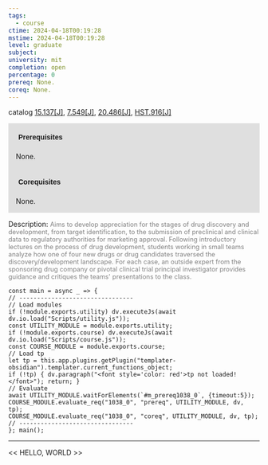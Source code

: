 ```yaml
---
tags:
  - course
ctime: 2024-04-18T00:19:28
mstime: 2024-04-18T00:19:28
level: graduate
subject: 
university: mit
completion: open
percentage: 0
prereq: None.
coreq: None.
---
```


catalog [15.137[J]](http://student.mit.edu/catalog/m15a.html#15.137), [7.549[J]](http://student.mit.edu/catalog/m7a.html#7.549), [20.486[J]](http://student.mit.edu/catalog/m20a.html#20.486), [HST.916[J]](http://student.mit.edu/catalog/mHSTb.html#HST.916)

<span style="display: block; padding: 15px; background-color: rgb(100, 100, 100, 0.2);"><font id="m_prereq1038_0" style="display: block; font-family: Arial, sans-serif; font-weight: bold; padding: 5px">Prerequisites</font><br><span id="prereq1038_0">None.</span></span>
<span style="display: block; padding: 15px; background-color: rgb(100, 100, 100, 0.2);"><font id="m_coreq1038_0" style="display: block; font-family: Arial, sans-serif; font-weight: bold; padding: 5px">Corequisites</font><br><span id="coreq1038_0">None.</span></span>

<font style="">Description:</font>
<font style="color: grey; font-size: 0.8rem;">Aims to develop appreciation for the stages of drug discovery and development, from target identification, to the submission of preclinical and clinical data to regulatory authorities for marketing approval. Following introductory lectures on the process of drug development, students working in small teams analyze how one of four new drugs or drug candidates traversed the discovery/development landscape. For each case, an outside expert from the sponsoring drug company or pivotal clinical trial principal investigator provides guidance and critiques the teams' presentations to the class.</font>

```dataviewjs
const main = async _ => {
// --------------------------------
// Load modules
if (!module.exports.utility) dv.executeJs(await dv.io.load("Scripts/utility.js"));
const UTILITY_MODULE = module.exports.utility;
if (!module.exports.course) dv.executeJs(await dv.io.load("Scripts/course.js"));
const COURSE_MODULE = module.exports.course;
// Load tp
let tp = this.app.plugins.getPlugin("templater-obsidian").templater.current_functions_object;
if (!tp) { dv.paragraph("<font style='color: red'>tp not loaded!</font>"); return; }
// Evaluate
await UTILITY_MODULE.waitForElements(`#m_prereq1038_0`, {timeout:5});
COURSE_MODULE.evaluate_req("1038_0", "prereq", UTILITY_MODULE, dv, tp);
COURSE_MODULE.evaluate_req("1038_0", "coreq", UTILITY_MODULE, dv, tp);
// --------------------------------
}; main();
```

---

<< HELLO, WORLD >>
